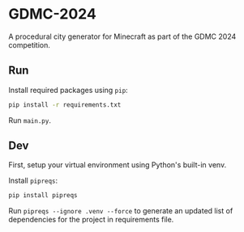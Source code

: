 # GDMC-2024
A procedural city generator for Minecraft as part of the GDMC 2024 competition. 

## Run

Install required packages using `pip`:
```bash
pip install -r requirements.txt
```

Run `main.py`.

## Dev 

First, setup your virtual environment using Python's built-in venv.

Install `pipreqs`:
```bash
pip install pipreqs
```

Run `pipreqs --ignore .venv --force` to generate an updated list of dependencies for the project in requirements file.